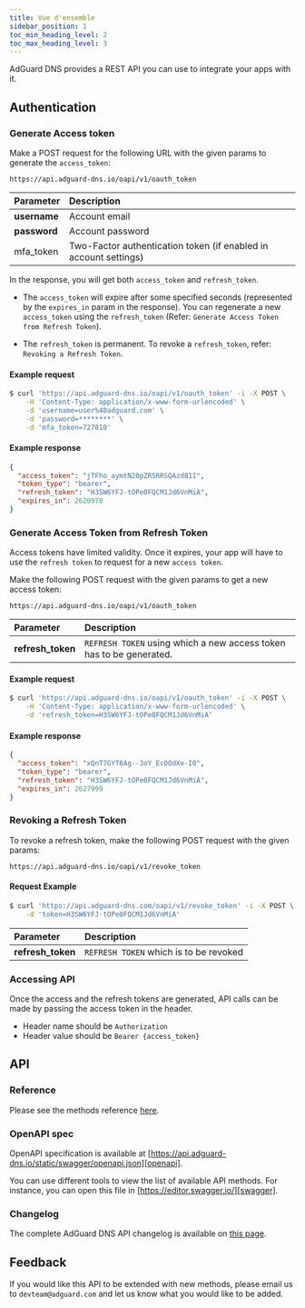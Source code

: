 ```yaml
---
title: Vue d'ensemble
sidebar_position: 1
toc_min_heading_level: 2
toc_max_heading_level: 3
---
```


<!--
    API info is from here:
    https://api.adguard-dns.io/static/api/API.md
-->

AdGuard DNS provides a REST API you can use to integrate your apps with it.

## Authentication

### Generate Access token

Make a POST request for the following URL with the given params to generate the `access_token`:

`https://api.adguard-dns.io/oapi/v1/oauth_token`

| Parameter    | Description                                                      |
|:------------ |:---------------------------------------------------------------- |
| **username** | Account email                                                    |
| **password** | Account password                                                 |
| mfa_token    | Two-Factor authentication token (if enabled in account settings) |

In the response, you will get both `access_token` and `refresh_token`.

- The `access_token` will expire after some specified seconds (represented by the `expires_in` param in the response). You can regenerate a new `access_token` using the `refresh_token` (Refer: `Generate Access Token from Refresh Token`).

- The `refresh_token` is permanent. To revoke a `refresh_token`, refer: `Revoking a Refresh Token`.

#### Example request

```bash
$ curl 'https://api.adguard-dns.io/oapi/v1/oauth_token' -i -X POST \
    -H 'Content-Type: application/x-www-form-urlencoded' \
    -d 'username=user%40adguard.com' \
    -d 'password=********' \
    -d 'mfa_token=727810'
```

#### Example response

```json
{
  "access_token": "jTFho_aymtN20pZR5RRSQAzd81I",
  "token_type": "bearer",
  "refresh_token": "H3SW6YFJ-tOPe0FQCM1Jd6VnMiA",
  "expires_in": 2620978
}
```

### Generate Access Token from Refresh Token

Access tokens have limited validity. Once it expires, your app will have to use the `refresh token` to request for a new `access token`.

Make the following POST request with the given params to get a new access token:

`https://api.adguard-dns.io/oapi/v1/oauth_token`

| Parameter         | Description                                                         |
|:----------------- |:------------------------------------------------------------------- |
| **refresh_token** | `REFRESH TOKEN` using which a new access token has to be generated. |

#### Example request

```bash
$ curl 'https://api.adguard-dns.io/oapi/v1/oauth_token' -i -X POST \
    -H 'Content-Type: application/x-www-form-urlencoded' \
    -d 'refresh_token=H3SW6YFJ-tOPe0FQCM1Jd6VnMiA'
```

#### Example response

```json
{
  "access_token": "xQnT7GYT6Ag--3oY_EcOOdXe-I0",
  "token_type": "bearer",
  "refresh_token": "H3SW6YFJ-tOPe0FQCM1Jd6VnMiA",
  "expires_in": 2627999
}
```

### Revoking a Refresh Token

To revoke a refresh token, make the following POST request with the given params:

`https://api.adguard-dns.io/oapi/v1/revoke_token`

#### Request Example

```bash
$ curl 'https://api.adguard-dns.com/oapi/v1/revoke_token' -i -X POST \
    -d 'token=H3SW6YFJ-tOPe0FQCM1Jd6VnMiA'
```

| Parameter         | Description                            |
|:----------------- |:-------------------------------------- |
| **refresh_token** | `REFRESH TOKEN` which is to be revoked |

### Accessing API

Once the access and the refresh tokens are generated, API calls can be made by passing the access token in the header.

- Header name should be `Authorization`
- Header value should be `Bearer {access_token}`

## API

### Reference

Please see the methods reference [here](reference.md).

### OpenAPI spec

OpenAPI specification is available at [https://api.adguard-dns.io/static/swagger/openapi.json][openapi].

You can use different tools to view the list of available API methods. For instance, you can open this file in [https://editor.swagger.io/][swagger].

### Changelog

The complete AdGuard DNS API changelog is available on [this page](private-dns/api/changelog.md).

## Feedback

If you would like this API to be extended with new methods, please email us to `devteam@adguard.com` and let us know what you would like to be added.

[openapi]: https://api.adguard-dns.io/static/swagger/openapi.json
[swagger]: https://editor.swagger.io/
